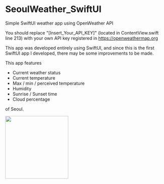 # SeoulWeather_SwiftUI
Simple SwiftUI weather app using OpenWeather API

You should replace "[Insert_Your_API_KEY]" (located in ContentView.swift line 213) with your own API key registered in https://openweathermap.org

This app was developed entirely using SwiftUI, and since this is the first SwiftUI app I developed, there may be some improvements to be made.

This app features 
- Current weather status
- Current temperature
- Max / min / perceived temperature
- Humidity
- Sunrise / Sunset time
- Cloud percentage

of Seoul.

<div>
<img src="https://user-images.githubusercontent.com/48401272/89965947-fefedd00-dc88-11ea-8ded-78505a141eb0.PNG" width="200"></img>
<img src="https://user-images.githubusercontent.com/48401272/89966149-716fbd00-dc89-11ea-98ba-2646cf2d8a73.PNG" width="200></img>
</div>
